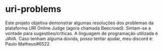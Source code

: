 # uri-problems
Este projeto objetiva demonstrar algumas resoluções dos problemas da plataforma URI Online Judge (agora chamada Beecrowd).
Sintam-se a vontade para sugestões/críticas.
A linguagem de programação utilizada é JAVA.
Caso tenham alguma dúvida, posso tentar ajudar, meu discord é:
Paulo Matheus#6522
